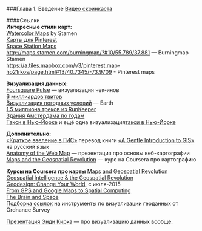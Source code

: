 ###Глава 1. Введение 
[Видео скринкаста](https://vimeo.com/minikarma/geotalk-chapter1)

####Ссылки  
**Интересные стили карт:**  
[Watercolor Maps](http://maps.stamen.com/watercolor/) by Stamen  
[Карты для Pinterest](https://a.tiles.mapbox.com/v3/pinterest.map-ho21rkos/page.html#13/40.7345/-73.9709)  
[Space Station Maps](https://www.mapbox.com/blog/space-station-earth/)  
http://maps.stamen.com/burningmap/?#10/55.789/37.881 — Burningmap Stamen  
https://a.tiles.mapbox.com/v3/pinterest.map-ho21rkos/page.html#13/40.7345/-73.9709 - Pinterest maps  

**Визуализация данных:**  
[Foursquare Pulse](https://foursquare.com/infographics/pulse) — визуализация чек-инов  
[6 миллиардов твитов](https://www.mapbox.com/blog/twitter-map-every-tweet/)  
[Визуализация погодных условий](http://earth.nullschool.net) — Earth  
[1.5 миллиона треков из RunKeeper](https://www.mapbox.com/blog/runkeeper-routes/#9/51.5002/-0.0934)  
[Здания Амстердама по годам](http://code.waag.org/buildings/#52.373,4.9183,13)  
[Такси в Нью-Йорке](http://taxi.imagework.com/) и ещё одна визуализация[такси в Нью-Йорке](http://nyctaxi.herokuapp.com/)  

**Дополнительно:**  
[«Краткое введение в ГИС»](http://gis-lab.info/qa/gentle-intro-gis.html) перевод книги [«A Gentle Introduction to GIS»](http://download.osgeo.org/qgis/doc/manual/qgis-1.0.0_a-gentle-gis-introduction_en.pdf) на русский язык  
[Anatomy of the Web Map](http://maptime.io/anatomy-of-a-web-map/#0) — презентация про основы веб-картографии  
[Maps and the Geospatial Revolution](https://class.coursera.org/maps-002) — курс на Coursera про картографию  

**Курсы на Coursera про карты**
[Maps and Geospatial Revolution](https://www.coursera.org/course/maps)  
[Geospatial Intelligence & the Geospatial Revolution](https://www.coursera.org/course/geoint)  
[Geodesign: Change Your World](https://www.coursera.org/course/geodesign), c июля-2015  
[From GPS and Google Maps to Spatial Computing](https://www.coursera.org/course/spatialcomputing)  
[The Brain and Space](https://www.coursera.org/course/brainspace)  
[Подборка ссылок](http://www.ordnancesurvey.co.uk/blog/2013/05/map-design-a-list-of-helpful-online-resources/) на инструменты по визуализации геоданных от Ordnance Survey  

[Презентация Энди Кирка](http://www.slideshare.net/visualisingdata/andy-kirks-talk-at-the-acehp) — про визуализацию данных вообще. 